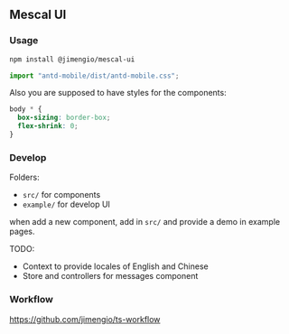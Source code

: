 ## Mescal UI

### Usage

```bash
npm install @jimengio/mescal-ui
```

```ts
import "antd-mobile/dist/antd-mobile.css";
```

Also you are supposed to have styles for the components:

```css
body * {
  box-sizing: border-box;
  flex-shrink: 0;
}
```

### Develop

Folders:

- `src/` for components
- `example/` for develop UI

when add a new component, add in `src/` and provide a demo in example pages.

TODO:

- Context to provide locales of English and Chinese
- Store and controllers for messages component

### Workflow

https://github.com/jimengio/ts-workflow
